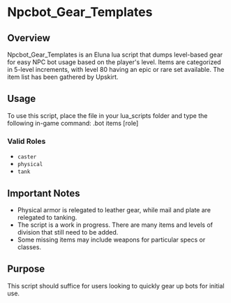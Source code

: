 # Npcbot_Gear_Templates

## Overview

Npcbot_Gear_Templates is an Eluna lua script that dumps level-based gear for easy NPC bot usage based on the player's level. Items are categorized in 5-level increments, with level 80 having an epic or rare set available. The item list has been gathered by Upskirt.

## Usage

To use this script, place the file in your lua_scripts folder and type the following in-game command:
.bot items [role]


### Valid Roles

- `caster`
- `physical`
- `tank`

## Important Notes

- Physical armor is relegated to leather gear, while mail and plate are relegated to tanking.
- The script is a work in progress. There are many items and levels of division that still need to be added.
- Some missing items may include weapons for particular specs or classes.

## Purpose

This script should suffice for users looking to quickly gear up bots for initial use.

